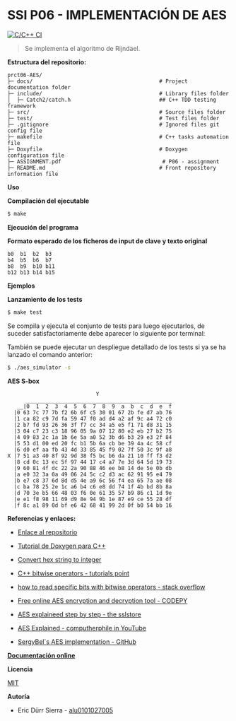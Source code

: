 # SSI P06 - IMPLEMENTACIÓN DE AES

[![C/C++ CI](https://github.com/Eric-Durr/PRCT06-AES/actions/workflows/c-cpp.yml/badge.svg)](https://github.com/Eric-Durr/PRCT06-AES/actions/workflows/c-cpp.yml)

> Se implementa el algoritmo de Rijndael.

**Estructura del repositorio:**

```
prct06-AES/
├─ docs/                                        # Project documentation folder
├─ include/                                     # Library files folder
│  ├─ Catch2/catch.h                            ## C++ TDD testing framework
├─ src/                                         # Source files folder
├─ test/                                        # Test files folder
├─ .gitignore                                   # Ignored files git config file
├─ makefile                                     # C++ tasks automation file
├─ Doxyfile                                     # Doxygen configuration file 
├─ ASSIGNMENT.pdf                                # P06 - assignment
├─ README.md                                    # Front repository information file
```

**Uso**

**Compilación del ejecutable**

```bash
$ make
```

**Ejecución del programa**

**Formato esperado de los ficheros de input de clave y texto original**

```
b0  b1  b2  b3
b4  b5  b6  b7
b8  b9  b10 b11
b12 b13 b14 b15 
```

**Ejemplos**


**Lanzamiento de los tests**
```bash
$ make test
```

Se compila y ejecuta el conjunto de tests para luego ejecutarlos, de suceder satisfactoriamente debe aparecer lo siguiente por terminal:

También se puede ejecutar un despliegue detallado de los tests si ya se ha lanzado el comando anterior:

```bash
$ ./aes_simulator -s
```

**AES S-box**
```
                            Y
      ______________________________________________
   __|0  1  2  3  4  5  6  7  8  9  a  b  c  d  e  f
  |0 63 7c 77 7b f2 6b 6f c5 30 01 67 2b fe d7 ab 76 
  |1 ca 82 c9 7d fa 59 47 f0 ad d4 a2 af 9c a4 72 c0
  |2 b7 fd 93 26 36 3f f7 cc 34 a5 e5 f1 71 d8 31 15
  |3 04 c7 23 c3 18 96 05 9a 07 12 80 e2 eb 27 b2 75
  |4 09 83 2c 1a 1b 6e 5a a0 52 3b d6 b3 29 e3 2f 84
  |5 53 d1 00 ed 20 fc b1 5b 6a cb be 39 4a 4c 58 cf
  |6 d0 ef aa fb 43 4d 33 85 45 f9 02 7f 50 3c 9f a8
X |7 51 a3 40 8f 92 9d 38 f5 bc b6 da 21 10 ff f3 d2
  |8 cd 0c 13 ec 5f 97 44 17 c4 a7 7e 3d 64 5d 19 73
  |9 60 81 4f dc 22 2a 90 88 46 ee b8 14 de 5e 0b db
  |a e0 32 3a 0a 49 06 24 5c c2 d3 ac 62 91 95 e4 79
  |b e7 c8 37 6d 8d d5 4e a9 6c 56 f4 ea 65 7a ae 08
  |c ba 78 25 2e 1c a6 b4 c6 e8 dd 74 1f 4b bd 8b 8a  
  |d 70 3e b5 66 48 03 f6 0e 61 35 57 b9 86 c1 1d 9e
  |e e1 f8 98 11 69 d9 8e 94 9b 1e 87 e9 ce 55 28 df 
  |f 8c a1 89 0d bf e6 42 68 41 99 2d 0f b0 54 bb 16 
```


**Referencias y enlaces:**

- [Enlace al repositorio](https://github.com/Eric-Durr/PRCT06-AES)
- [Tutorial de Doxygen para C++](https://caiorss.github.io/C-Cpp-Notes/Doxygen-documentation.html)
- [Convert hex string to integer](https://www.includehelp.com/stl/convert-hex-string-to-integer-using-stoi-function-in-cpp-stl.aspx)
- [C++ bitwise operators - tutorials point](https://www.tutorialspoint.com/cplusplus/cpp_bitwise_operators.htm)
- [how to read specific bits with bitwise operators - stack overflow](https://stackoverflow.com/questions/19626652/how-to-read-specific-bits-of-an-unsigned-int)

- [Free online AES encryption and decryption tool - CODEPY](https://codepy.io/aes.html)

- [AES explaineed step by step - the sslstore](https://www.thesslstore.com/blog/advanced-encryption-standard-aes-what-it-is-and-how-it-works/)

- [AES Explained - computherphile in YouTube](https://www.youtube.com/watch?v=O4xNJsjtN6E&t=453s)

- [SergyBel`s AES implementation - GitHub](https://github.com/SergeyBel/AES)

**[Documentación online](https://eric-durr.github.io/PRCT06-AES/)**

**Licencia**

[MIT](https://choosealicense.com/licenses/mit/)

**Autoría**

- Eric Dürr Sierra - [alu0101027005](alu0101027005@ull.edu.es)

